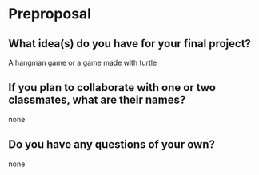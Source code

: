 # Preproposal

## What idea(s) do you have for your final project?

A hangman game or a game made with turtle

## If you plan to collaborate with one or two classmates, what are their names?

none

## Do you have any questions of your own?

none
